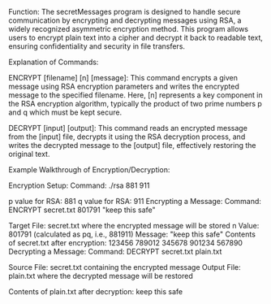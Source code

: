 Function: The secretMessages program is designed to handle secure communication by encrypting and decrypting 
messages using RSA, a widely recognized asymmetric encryption method. This program allows users to encrypt 
plain text into a cipher and decrypt it back to readable text, ensuring confidentiality and security in file transfers.

Explanation of Commands:

ENCRYPT [filename] [n] [message]: This command encrypts a given message using RSA encryption parameters and 
writes the encrypted message to the specified filename. Here, [n] represents a key component in the RSA encryption 
algorithm, typically the product of two prime numbers p and q which must be kept secure.

DECRYPT [input] [output]: This command reads an encrypted message from the [input] file, decrypts it using the 
RSA decryption process, and writes the decrypted message to the [output] file, effectively restoring the original text.

Example Walkthrough of Encryption/Decryption:

Encryption Setup:
Command: ./rsa 881 911

p value for RSA: 881
q value for RSA: 911
Encrypting a Message:
Command: ENCRYPT secret.txt 801791 "keep this safe"

Target File: secret.txt where the encrypted message will be stored
n Value: 801791 (calculated as pq, i.e., 881911)
Message: "keep this safe"
Contents of secret.txt after encryption:
123456 789012 345678 901234 567890
Decrypting a Message:
Command: DECRYPT secret.txt plain.txt

Source File: secret.txt containing the encrypted message
Output File: plain.txt where the decrypted message will be restored

Contents of plain.txt after decryption:
keep this safe
